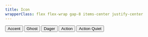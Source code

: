 ```yaml
---
title: Icon
wrapperClass: flex flex-wrap gap-8 items-center justify-center
---
```


<button class="vv-button">
   <IconifyIcon icon="akar-icons:pencil" />
   Accent
</button>

<button class="vv-button vv-button--ghost">
   <IconifyIcon icon="akar-icons:eye" />
   Ghost
</button>

<button class="vv-button vv-button--danger">
   Dager
   <IconifyIcon icon="akar-icons:trash" />
</button>

<button class="vv-button vv-button--action">
   <IconifyIcon icon="akar-icons:copy" />
   Action
</button>

<button class="vv-button vv-button--action-quiet">
   Action Quiet
   <IconifyIcon icon="akar-icons:cut" />
</button>